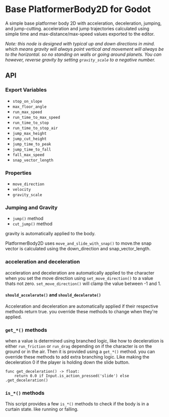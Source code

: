 # Base PlatformerBody2D for Godot

A simple base platformer body 2D with acceleration, deceleration, jumping, and jump-cutting. acceleration and jump trajectories calculated using simple time and max-distance/max-speed values exported to the editor.

_Note: this node is designed with typical up and down directions in mind. which means gravity will always point vertical and movement will always be to the horizontal. so no standing on walls or going around planets. You can however, reverse gravity by setting `gravity_scale` to a negative number._

## API

### Export Variables

- `stop_on_slope`
- `max_floor_angle`
- `run_max_speed`
- `run_time_to_max_speed`
- `run_time_to_stop`
- `run_time_to_stop_air`
- `jump_max_height`
- `jump_cut_height`
- `jump_time_to_peak`
- `jump_time_to_fall`
- `fall_max_speed`
- `snap_vector_length`

### Properties

- `move_direction`
- `velocity`
- `gravity_scale`

### Jumping and Gravity

- `jump()` method
- `cut_jump()` method

gravity is automatically applied to the body.

PlatformerBody2D uses `move_and_slide_with_snap()` to move.the snap vector is calculated using the down_direction and snap_vector_length.

### acceleration and deceleration

acceleration and deceleration are automatically applied to the character when you set the move direction using `set_move_direction()` to a value thats not zero. `set_move_direction()` will clamp the value between -1 and 1.

#### `should_accelerate()` and `should_decelerate()`

Acceleration and deceleration are automatically applied if their respective methods return true. you override these methods to change when they're applied.

### `get_*()` methods

when a value is determined using branched logic, like how to deceleration is either `run_friction` or `run_drag` depending on if the character is on the ground or in the air. Then it is provided using a `get_*()` method. you can override these methods to add extra branching logic. Like making the deceleration 0 if the player is holding down the slide button.

```gdscript
func get_deceleration() -> float:
	return 0.0 if Input.is_action_pressed('slide') else .get_deceleration()
```

### `is_*()` methods

This script provides a few `is_*()` methods to check if the body is in a curtain state. like running or falling.

